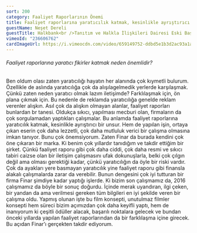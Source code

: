 ```yaml
---
sort: 200
category: Faaliyet Raporlarının Önemi
title: Faaliyet raporlarına yaratıcılık katmak, kesinlikle ayrıştırıcı bir unsurdur.
guestName: Neşet Dereli
guestTitle: Halkbank<br />Tanıtım ve Halkla İlişkileri Dairesi Eski Başkanı
vimeoId: "236606762"
cardImageUrl: https://i.vimeocdn.com/video/659149752-ddbd5e1b3d2ac93a1acd9685310028c1a9e91c276282134a8957f0ed1dd4c787-d.jpg?mw=535&mh=301
---
```


###### Faaliyet raporlarına yaratıcı fikirler katmak neden önemlidir?

Ben oldum olası zaten yaratıcılığı hayatın her alanında çok kıymetli bulurum. Özellikle de aslında yaratıcılığa çok da alışılagelmedik yerlerde karşılaşmak. Çünkü zaten neden yaratıcı olmak lazım iletişimde? Farklılaşmak için, ön plana çıkmak için. Bu nedenle de reklamda yaratıcılığa genelde reklam verenler alışkın. Asıl çok da alışkın olmayan alanlar, faaliyet raporları bunlardan br tanesi. Oldukça sıkıcı, yapılması mecburi olan, firmaların da çok sorgulamadan yaptıkları çalışmalar. Bu anlamda faaliyet raporlarına yaratıcılık katmak, kesinlikle ayrıştırıcı bir unsur. Hem de yapılan işin, ortaya çıkan eserin çok daha lezzetli, çok daha mutluluk verici bir çalışma olmasına imkan tanıyor. Bunu çok önemsiyorum. Zaten Finar da burada kendini çok öne çıkaran bir marka. Ki benim çok yıllardır tanıdığım ve takdir ettiğim bir şirket. Çünkü faaliyet raporu gibi çok daha ciddi, çok daha resmi ve sıkıcı tabiri caizse olan bir iletişim çalışmasını ufak dokunuşlarla, belki çok çılgın değil ama olması gerektiği kadar, çünkü yaratıcılığın da öyle bir riski vardır. Çok da ayakları yere basmayan yaratıcılık yine faaliyet raporu gibi finansla alakalı çalışmalarda zarar da verebilir. Bunun dengesini çok iyi tutturan bir firma Finar şimdiye kadar yaptığı işlerde. Ki bizim son çalışmamız da, 2016 çalışmamız da böyle bir sonuç doğurdu. İçinde merak uyandıran, ilgi çeken, bir yandan da ama verilmesi gereken tüm bilgileri en iyi şekilde veren bir çalışma oldu. Yapmış olunan işte bu film konsepti, unutulmaz filmler konsepti hem süreci bizim açımızdan çok daha keyifli yaptı, hem de inanıyorum ki çeşitli ödüller alacak, başarılı noktalara gelecek ve bundan önceki yıllarda yapılan faaliyet raporlarından da bir farklılaşma içine girecek. Bu açıdan Finar’ı gerçekten takdir ediyorum.
